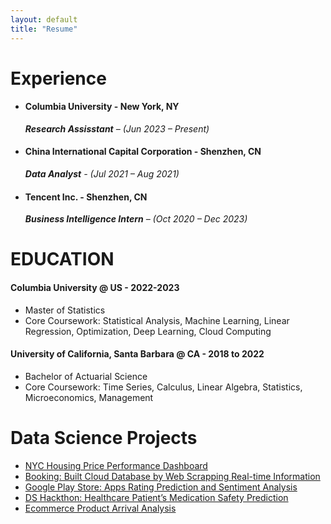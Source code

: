 ```yaml
---
layout: default
title: "Resume"
---
```

# Experience #
- #### Columbia University - New York, NY ####
  ***Research Assisstant** – (Jun 2023 – Present)*
- #### China International Capital Corporation - Shenzhen, CN ####
  ***Data Analyst** - (Jul 2021 – Aug 2021)*
  
- #### Tencent Inc. - Shenzhen, CN ####
  ***Business Intelligence Intern** – (Oct 2020 – Dec 2023)*

# EDUCATION #
 #### Columbia University @ US - 2022-2023 ####
 - Master of Statistics
 - Core Coursework: Statistical Analysis, Machine Learning, Linear Regression, Optimization, Deep Learning, Cloud Computing
#### University of California, Santa Barbara @ CA - 2018 to 2022 ####
 - Bachelor of Actuarial Science
 - Core Coursework: Time Series, Calculus, Linear Algebra, Statistics, Microeconomics, Management

# Data Science Projects #
- [NYC Housing Price Performance Dashboard](https://liang0711.github.io/housing-Performance-examples/)
- [Booking: Built Cloud Database by Web Scrapping Real-time Information](https://liang0711.github.io/Web-Scraping-and-Cloud-Database/)
- [Google Play Store: Apps Rating Prediction and Sentiment Analysis](https://liang0711.github.io/Google/)
- [DS Hackthon: Healthcare Patient’s Medication Safety Prediction](https://liang0711.github.io/Hackthon/)
- [Ecommerce Product Arrival Analysis](https://liang0711.github.io/Ecommerce/)


